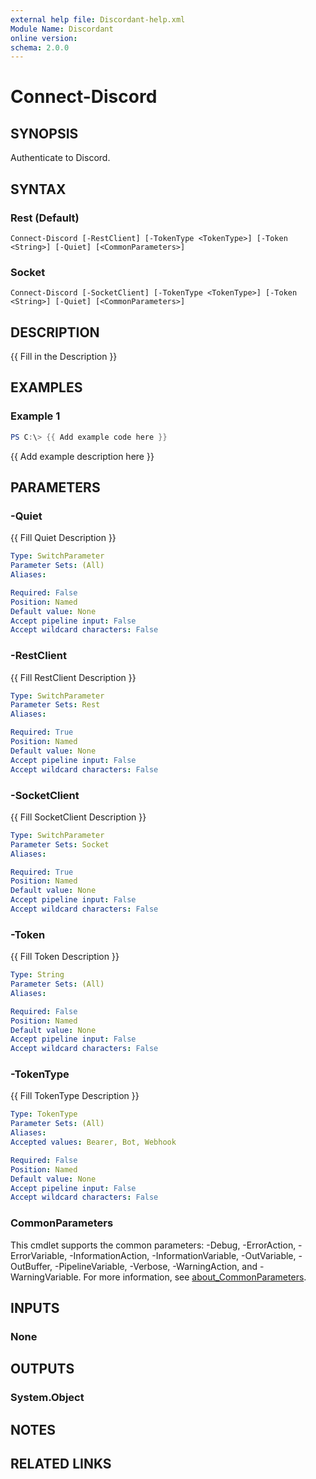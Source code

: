 ```yaml
---
external help file: Discordant-help.xml
Module Name: Discordant
online version:
schema: 2.0.0
---
```


# Connect-Discord

## SYNOPSIS
Authenticate to Discord.

## SYNTAX

### Rest (Default)
```
Connect-Discord [-RestClient] [-TokenType <TokenType>] [-Token <String>] [-Quiet] [<CommonParameters>]
```

### Socket
```
Connect-Discord [-SocketClient] [-TokenType <TokenType>] [-Token <String>] [-Quiet] [<CommonParameters>]
```

## DESCRIPTION
{{ Fill in the Description }}

## EXAMPLES

### Example 1
```powershell
PS C:\> {{ Add example code here }}
```

{{ Add example description here }}

## PARAMETERS

### -Quiet
{{ Fill Quiet Description }}

```yaml
Type: SwitchParameter
Parameter Sets: (All)
Aliases:

Required: False
Position: Named
Default value: None
Accept pipeline input: False
Accept wildcard characters: False
```

### -RestClient
{{ Fill RestClient Description }}

```yaml
Type: SwitchParameter
Parameter Sets: Rest
Aliases:

Required: True
Position: Named
Default value: None
Accept pipeline input: False
Accept wildcard characters: False
```

### -SocketClient
{{ Fill SocketClient Description }}

```yaml
Type: SwitchParameter
Parameter Sets: Socket
Aliases:

Required: True
Position: Named
Default value: None
Accept pipeline input: False
Accept wildcard characters: False
```

### -Token
{{ Fill Token Description }}

```yaml
Type: String
Parameter Sets: (All)
Aliases:

Required: False
Position: Named
Default value: None
Accept pipeline input: False
Accept wildcard characters: False
```

### -TokenType
{{ Fill TokenType Description }}

```yaml
Type: TokenType
Parameter Sets: (All)
Aliases:
Accepted values: Bearer, Bot, Webhook

Required: False
Position: Named
Default value: None
Accept pipeline input: False
Accept wildcard characters: False
```

### CommonParameters
This cmdlet supports the common parameters: -Debug, -ErrorAction, -ErrorVariable, -InformationAction, -InformationVariable, -OutVariable, -OutBuffer, -PipelineVariable, -Verbose, -WarningAction, and -WarningVariable. For more information, see [about_CommonParameters](http://go.microsoft.com/fwlink/?LinkID=113216).

## INPUTS

### None

## OUTPUTS

### System.Object
## NOTES

## RELATED LINKS
